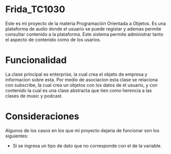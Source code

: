 # Frida_TC1030
Este es mi proyecto de la materia Programación Orientada a Objetos. Es una plataforma de audio donde el usuario se puede registar y ademas permite consultar contenido a la plataforma. Este sistema permite administrar tanto el aspecto de  contenido como de los usarios. 

# Funcionalidad
La clase principal es enterprise, la cual crea el objeto de empresa y informacion sobre esta. Por medio de asociacion esta clase se relaciona con subscribe, la cual crea un objetos con los datos de el usuario, y con contenido la cual es una clase abstracta que tien como herencia a las clases de music y podcast.

# Consideraciones

Algunos de los casos en los que mi proyecto dejaria de funcionar son los siguientes: 
- Si se ingresa un tipo de dato que no corresponde con el de la variable.
  
